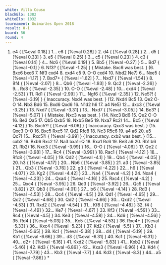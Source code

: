 ```yaml
---
white: Villa Couso
blackElo: 1382
whiteElo: 1032
tournament: Guimarães Open 2018
result: 0-1
board: 56
round: 4
---
```


1. e4 { [%eval 0.18] } 1... e6 { [%eval 0.28] } 2. d4 { [%eval 0.28] } 2... d5 { [%eval 0.33] } 3. e5 { [%eval 0.25] } 3... c5 { [%eval 0.23] } 4. c3 { [%eval 0.14] } 4... Nc6 { [%eval 0.19] } 5. Bb5 { [%eval -0.27] } 5... Bd7 { [%eval -0.1] } 6. Nf3? { [%eval -1.25] } { Mistake. Bxc6 was best. } (6. Bxc6 bxc6 7. Nf3 cxd4 8. cxd4 c5 9. O-O cxd4 10. Nbd2 Ne7) 6... Nxe5 { [%eval -1.17] } 7. Bxd7+ { [%eval -1.62] } 7... Nxd7 { [%eval -1.54] } 8. Bf4 { [%eval -2.07] } 8... Qb6 { [%eval -1.93] } 9. Qc2 { [%eval -2.26] } 9... Rc8 { [%eval -2.35] } 10. O-O { [%eval -2.48] } 10... cxd4 { [%eval -2.53] } 11. Rd1 { [%eval -2.99] } 11... Ngf6 { [%eval -2.35] } 12. Ne5?! { [%eval -3.19] } { Inaccuracy. Nxd4 was best. } (12. Nxd4 Bc5 13. Qe2 O-O 14. Nb3 Bd6 15. Bxd6 Qxd6 16. N1d2 h6 17. a4 Ne5) 12... dxc3 { [%eval -3.25] } 13. Nxd7 { [%eval -3.31] } 13... Nxd7 { [%eval -3.05] } 14. Be3? { [%eval -5.07] } { Mistake. Nxc3 was best. } (14. Nxc3 Bd6 15. Qe2 O-O 16. Be3 Qa5 17. Qb5 Qxb5 18. Nxb5 Be5 19. Nxa7 Rc2) 14... Bc5 { [%eval -4.12] } 15. Bxc5?! { [%eval -6.06] } { Inaccuracy. Qxc3 was best. } (15. Qxc3 O-O 16. Bxc5 Rxc5 17. Qd2 Rfc8 18. Nc3 R5c6 19. a4 a6 20. a5 Qc7) 15... Rxc5?! { [%eval -3.99] } { Inaccuracy. cxb2 was best. } (15... cxb2 16. Bxb6 Rxc2 17. Na3 bxa1=Q 18. Rxa1 Rc6 19. Be3 a6 20. Rb1 b6 21. Rb2) 16. Nxc3 { [%eval -3.99] } 16... O-O { [%eval -4.06] } 17. Qe2 { [%eval -3.98] } 17... Rc4 { [%eval -3.99] } 18. Rac1 { [%eval -4.12] } 18... Rfc8 { [%eval -4.05] } 19. Qd2 { [%eval -4.1] } 19... Qb4 { [%eval -4.05] } 20. h3 { [%eval -4.17] } 20... Nb6 { [%eval -3.85] } 21. a3 { [%eval -3.85] } 21... Qb3 { [%eval -3.76] } 22. g3 { [%eval -4.22] } 22... h6 { [%eval -4.07] } 23. Kg2 { [%eval -4.42] } 23... Na4 { [%eval -4.2] } 24. Nxa4 { [%eval -4.23] } 24... Qxa4 { [%eval -4.16] } 25. Rxc4 { [%eval -4.2] } 25... Qxc4 { [%eval -3.95] } 26. Qe3 { [%eval -3.92] } 26... Qc5 { [%eval -3.82] } 27. Qb3 { [%eval -4.01] } 27... b6 { [%eval -4.14] } 28. Rd3 { [%eval -4.53] } 28... Qc4 { [%eval -4.5] } 29. Qd1 { [%eval -4.65] } 29... Qc2 { [%eval -4.68] } 30. Qd2 { [%eval -4.66] } 30... Qxd2 { [%eval -4.53] } 31. Rxd2 { [%eval -4.54] } 31... Kf8 { [%eval -4.48] } 32. f4 { [%eval -4.49] } 32... Ke7 { [%eval -4.67] } 33. Kf3 { [%eval -4.59] } 33... Rc4 { [%eval -4.5] } 34. Ke3 { [%eval -4.58] } 34... Kd6 { [%eval -4.56] } 35. Rd4 { [%eval -5.03] } 35... Kc5 { [%eval -4.53] } 36. Rxc4+ { [%eval -5.33] } 36... Kxc4 { [%eval -5.23] } 37. Kd2 { [%eval -5.5] } 37... Kb3 { [%eval -5.65] } 38. Kc1 { [%eval -5.38] } 38... d4 { [%eval -5.19] } 39. Kb1 { [%eval -6.66] } 39... d3 { [%eval -6.31] } 40. Kc1 { [%eval -6.31] } 40... d2+ { [%eval -6.16] } 41. Kxd2 { [%eval -5.83] } 41... Kxb2 { [%eval -5.46] } 42. Kd3 { [%eval -6.86] } 42... Kxa3 { [%eval -6.96] } 43. Kd4 { [%eval -7.79] } 43... Kb3 { [%eval -7.7] } 44. Kd3 { [%eval -8.3] } 44... a5 { [%eval -7.86] } *
